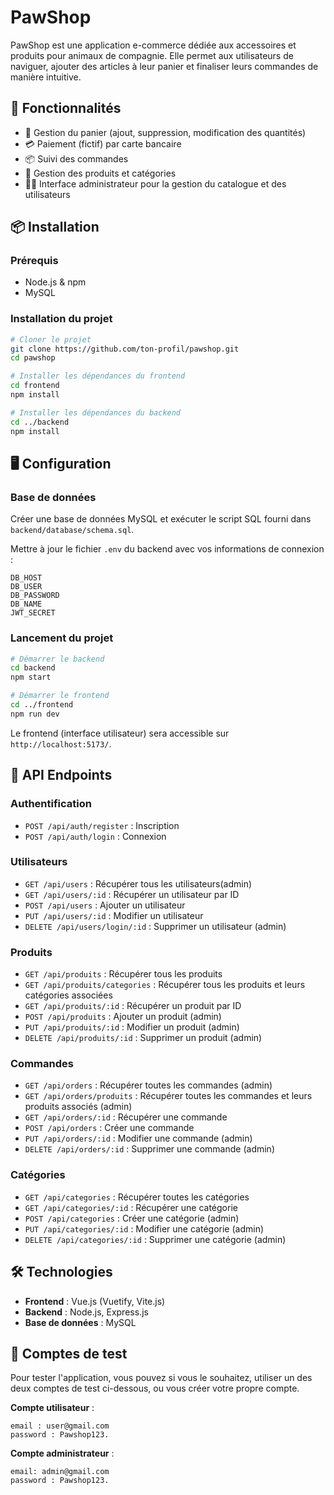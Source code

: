 # PawShop

PawShop est une application e-commerce dédiée aux accessoires et produits pour animaux de compagnie. Elle permet aux utilisateurs de naviguer, ajouter des articles à leur panier et finaliser leurs commandes de manière intuitive.

## 🚀 Fonctionnalités

- 🛒 Gestion du panier (ajout, suppression, modification des quantités)
- 💳 Paiement (fictif) par carte bancaire
- 📦 Suivi des commandes
- 📂 Gestion des produits et catégories
- 🧑‍💼 Interface administrateur pour la gestion du catalogue et des utilisateurs

## 📦 Installation

### Prérequis

- Node.js & npm
- MySQL

### Installation du projet

```sh
# Cloner le projet
git clone https://github.com/ton-profil/pawshop.git
cd pawshop

# Installer les dépendances du frontend
cd frontend
npm install

# Installer les dépendances du backend
cd ../backend
npm install
```

## 🖥️ Configuration

### Base de données

Créer une base de données MySQL et exécuter le script SQL fourni dans `backend/database/schema.sql`.

Mettre à jour le fichier `.env` du backend avec vos informations de connexion :

```env
DB_HOST
DB_USER
DB_PASSWORD
DB_NAME
JWT_SECRET
```

### Lancement du projet

```sh
# Démarrer le backend
cd backend
npm start

# Démarrer le frontend
cd ../frontend
npm run dev
```

Le frontend (interface utilisateur) sera accessible sur `http://localhost:5173/`.

## 📖 API Endpoints

### Authentification

- `POST /api/auth/register` : Inscription
- `POST /api/auth/login` : Connexion

### Utilisateurs

- `GET /api/users` : Récupérer tous les utilisateurs(admin)
- `GET /api/users/:id` : Récupérer un utilisateur par ID
- `POST /api/users` : Ajouter un utilisateur
- `PUT /api/users/:id` : Modifier un utilisateur
- `DELETE /api/users/login/:id` : Supprimer un utilisateur (admin)

### Produits

- `GET /api/produits` : Récupérer tous les produits
- `GET /api/produits/categories` : Récupérer tous les produits et leurs catégories associées
- `GET /api/produits/:id` : Récupérer un produit par ID
- `POST /api/produits` : Ajouter un produit (admin)
- `PUT /api/produits/:id` : Modifier un produit (admin)
- `DELETE /api/produits/:id` : Supprimer un produit (admin)

### Commandes

- `GET /api/orders` : Récupérer toutes les commandes (admin)
- `GET /api/orders/produits` : Récupérer toutes les commandes et leurs produits associés (admin)
- `GET /api/orders/:id` : Récupérer une commande
- `POST /api/orders` : Créer une commande
- `PUT /api/orders/:id` : Modifier une commande (admin)
- `DELETE /api/orders/:id` : Supprimer une commande (admin)

### Catégories

- `GET /api/categories` : Récupérer toutes les catégories
- `GET /api/categories/:id` : Récupérer une catégorie
- `POST /api/categories` : Créer une catégorie (admin)
- `PUT /api/categories/:id` : Modifier une catégorie (admin)
- `DELETE /api/categories/:id` : Supprimer une catégorie (admin)


## 🛠️ Technologies

- **Frontend** : Vue.js (Vuetify, Vite.js)
- **Backend** : Node.js, Express.js
- **Base de données** : MySQL

## 🙋 Comptes de test

Pour tester l'application, vous pouvez si vous le souhaitez, utiliser un des deux comptes de test ci-dessous, ou vous créer votre propre compte.

**Compte utilisateur** :
```
email : user@gmail.com
password : Pawshop123.
```

**Compte administrateur** :
```
email: admin@gmail.com
password : Pawshop123.
```